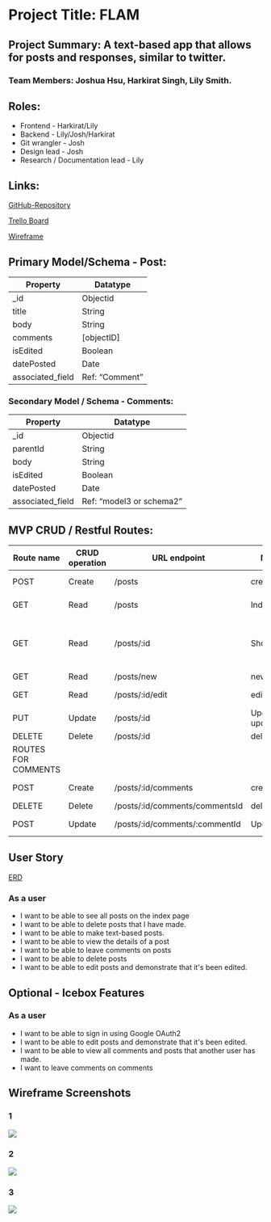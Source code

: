 # Project Title: FLAM

## Project Summary: A text-based app that allows for posts and responses, similar to twitter.

### Team Members: Joshua Hsu, Harkirat Singh, Lily Smith.

## Roles: 
- Frontend - Harkirat/Lily 
- Backend - Lily/Josh/Harkirat
- Git wrangler - Josh
- Design lead - Josh 
- Research / Documentation lead - Lily

## Links:
[GitHub-Repository]( https://github.com/LSmith97/Mingo)

[Trello Board](https://trello.com/invite/b/rek017ZO/ATTIa5a1f7538c8e8d7c3ef526f8844f5231F97D273D/flam-mingo)

[Wireframe](https://drive.google.com/file/d/1x5AZFLjKs14rF1R2J-F7iv9hKKk1xqTD/view?usp=sharing)

## Primary Model/Schema - Post:

| Property            | Datatype          |
|---------------------|--------------------|
| _id                  | Objectid          |
| title                |   String          |
| body                 |   String          |
| comments             |   [objectID]      |
| isEdited             |   Boolean         |
| datePosted           |  Date             |
| associated_field     |   Ref: “Comment”  |


### Secondary Model / Schema - Comments:

| Property            | Datatype          |
|---------------------|--------------------|
| _id                  | Objectid          |
| parentId             |   String          |
| body                 |   String          |
| isEdited             |   Boolean         |
| datePosted           |  Date             |
| associated_field     |  Ref: “model3 or schema2”|

## MVP CRUD / Restful Routes:

| Route name | CRUD operation  | URL endpoint | Module name | Controller Action | Notes |
|------------|-----------------|--------------|-------------|------------------|-------|
| POST       | Create          | /posts       |create       | .create()         | Create all posts |
| GET        | Read            | /posts       |Index        | .find()           | Show all posts |
| GET        | Read            | /posts/:id   |Show         | .findById()       | Display the individual posts and comments  |
| GET        | Read            | /posts/new   |new       |          | Form |
| GET        | Read            | /posts/:id/edit |edit: editPost   |        | Form to edit|
| PUT       | Update          | /posts/:id       |Update: updatePost       | .findById( ).save( )  |Update Post |
|DELETE    | Delete           |/posts/:id        | delete    |.deleteOne()   | 
|ROUTES FOR COMMENTS   |
|POST | Create | /posts/:id/comments | create | findById().push().save() |Create Comments|
|DELETE | Delete | /posts/:id/comments/commentsId | delete | deleteOne() | |
|POST | Update | /posts/:id/comments/:commentId |Update:updatePost | findById().save() | Updates post


## User Story

[ERD](https://app.diagrams.net/#G1XqHD4tl-wugBCIuxH7z8KgYK0WxcPcDF)
### As a user 
- I want to be able to see all posts on the index page
- I  want to be able to delete posts that I have made.
- I want to be able to make text-based posts.
- I want to be able to view the details of a post
- I want to be able to leave comments on posts
- I want to be able to delete posts
- I want to be able to edit posts and demonstrate that it's been edited.

## Optional - Icebox Features 
### As a user 
- I want to be able to sign in using Google OAuth2
- I want to be able to edit posts and demonstrate that it's been edited.
- I want to be able to view all comments and posts that another user has made.
- I want to leave comments on comments

## Wireframe Screenshots

### 1
![](image.png)

### 2 
![](image-1.png)

### 3
![](image-2.png)
